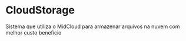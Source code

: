# CloudStorage
Sistema que utiliza o MidCloud para armazenar arquivos na nuvem com melhor custo benefício
